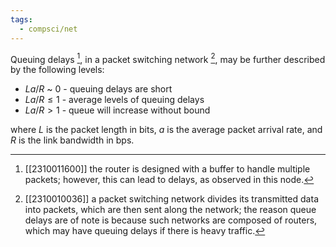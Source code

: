 ```yaml
---
tags:
  - compsci/net
---
```


Queuing delays [^1], in a packet switching network [^2], may be further described by the following levels: 
- $La/{R}$ ~ $0$ - queuing delays are short
- $La/{R} \leq 1$ - average levels of queuing delays
- $La/R >1$ - queue will increase without bound

where $L$ is the packet length in bits, $a$ is the average packet arrival rate, and $R$ is the link bandwidth in bps.

[^1]: [[2310011600]] the router is designed with a buffer to handle multiple packets; however, this can lead to delays, as observed in this node.
[^2]: [[2310010036]] a packet switching network divides its transmitted data into packets, which are then sent along the network; the reason queue delays are of note is because such networks are composed of routers, which may have queuing delays if there is heavy traffic.